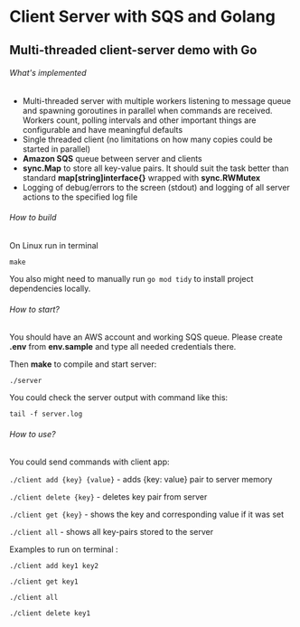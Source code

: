 # Client Server with SQS and Golang

## Multi-threaded client-server demo with Go

###### What's implemented

- Multi-threaded server with multiple workers listening to message queue and spawning goroutines in parallel when commands are received. Workers count, polling intervals and other important things are configurable and have meaningful defaults
- Single threaded client (no limitations on how many copies could be started in parallel)
- **Amazon SQS** queue between server and clients
- **sync.Map** to store all key-value pairs.
  It should suit the task better than standard **map[string]interface{}** wrapped with **sync.RWMutex**
- Logging of debug/errors to the screen (stdout) and logging of all server actions to the specified log file

###### How to build

On Linux run in terminal

`make`

You also might need to manually run `go mod tidy` to install project dependencies locally.

###### How to start?

You should have an AWS account and working SQS queue.
Please create **.env** from **env.sample** and type all needed credentials there.

Then **make** to compile and start server:

`./server`

You could check the server output with command like this:

`tail -f server.log`

###### How to use?

You could send commands with client app:

`./client add {key} {value}` - adds {key: value} pair to server memory

`./client delete {key}` - deletes key pair from server

`./client get {key}` - shows the key and corresponding value if it was set

`./client all` - shows all key-pairs stored to the server

Examples to run on terminal :

```
./client add key1 key2

./client get key1

./client all

./client delete key1
```
